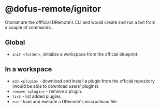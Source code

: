 # @dofus-remote/ignitor
Otomat are the offficial DRemote's CLI and would create and run a bot from a couple of commands.

## Global
- `init <folder>`, initialize a workspace from the official blueprint.

## In a workspace
- `add <plugin>` - download and install a plugin from the official repository (would be able to download users' plugins).
- `remove <plugin>` - remove a plugin.
- `list` - list added plugins.
- `run` - load and execute a DRemote's inscructions file.
